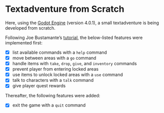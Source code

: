 # Textadventure from Scratch

Here, using the [Godot Engine](https://github.com/godotengine) (version 4.0.1), a small textadventure is being developed from scratch.

Following Joe Bustamante’s [tutorial](https://github.com/josephmbustamante/godot-text-adventure-tutorial), the below-listed features were implemented first:

- [x] list available commands with a `help` command
- [x] move between areas with a `go` command
- [x] handle items with `take`, `drop`, `give`, and `inventory` commands
- [x] prevent player from entering locked areas
- [x] use items to unlock locked areas with a `use` command
- [x] talk to characters with a `talk` command
- [x] give player quest rewards

Thereafter, the following features were added:
- [x] exit the game with a `quit` command
